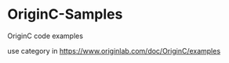 # OriginC-Samples
OriginC code examples

use category in https://www.originlab.com/doc/OriginC/examples
